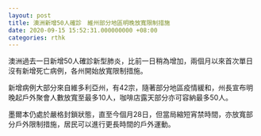 ```yaml
---
layout: post
title: 澳洲新增50人確診　維州部分地區明晚放寬限制措施
date: 2020-09-15 15:52:31.000000000 +08:00
categories: rthk
---
```


澳洲過去一日新增50人確診新型肺炎，比前一日稍為增加，兩個月以來首次單日沒有新增死亡病例，各州開始放寬限制措施。

新增病例大部分來自維多利亞州，有42宗，隨著部分地區疫情緩和，州長宣布明晚起戶外聚會人數放寬至最多10人，咖啡店露天部分亦可容納最多50人。

墨爾本仍處於嚴格封鎖狀態，直至今個月28日，但當局縮短宵禁時間，亦放寬部分戶外限制措施，居民可以進行更長時間的戶外運動。
